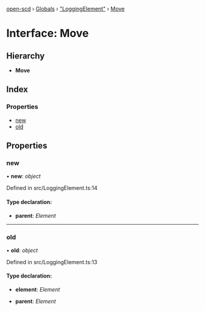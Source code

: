 [open-scd](../README.md) › [Globals](../globals.md) › ["LoggingElement"](../modules/_loggingelement_.md) › [Move](_loggingelement_.move.md)

# Interface: Move

## Hierarchy

* **Move**

## Index

### Properties

* [new](_loggingelement_.move.md#new)
* [old](_loggingelement_.move.md#old)

## Properties

###  new

• **new**: *object*

Defined in src/LoggingElement.ts:14

#### Type declaration:

* **parent**: *Element*

___

###  old

• **old**: *object*

Defined in src/LoggingElement.ts:13

#### Type declaration:

* **element**: *Element*

* **parent**: *Element*
